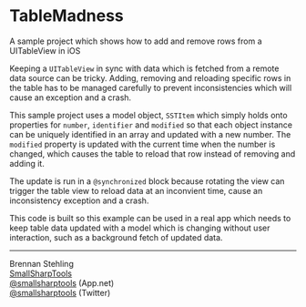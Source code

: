 TableMadness
=============

A sample project which shows how to add and remove rows from a UITableView in iOS

Keeping a `UITableView` in sync with data which is fetched from a remote data source can be tricky. Adding, removing and reloading specific rows in the table has to be managed carefully to prevent inconsistencies which will cause an exception and a crash.

This sample project uses a model object, `SSTItem` which simply holds onto properties for `number`, `identifier` and `modified` so that each object instance can be uniquely identified in an array and updated with a new number. The `modified` property is updated with the current time when the number is changed, which causes the table to reload that row instead of removing and adding it.

The update is run in a `@synchronized` block because rotating the view can trigger the table view to reload data at an inconvient time, cause an inconsistency exception and a crash.

This code is built so this example can be used in a real app which needs to keep table data updated with a model which is changing without user interaction, such as a background fetch of updated data.

------

Brennan Stehling  
[SmallSharpTools](http://www.smallsharptools.com/)  
[@smallsharptools](https://alpha.app.net/smallsharptools) (App.net)  
[@smallsharptools](https://twitter.com/smallsharptools) (Twitter)  
